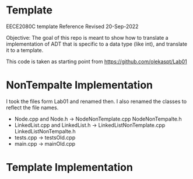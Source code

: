 # Template

EECE2080C template Reference
Revised 20-Sep-2022

Objective: The goal of this repo is meant to show how to translate a implementation of ADT that is specific to a data type (like int), and translate it to a template.

This code is taken as starting point from https://github.com/olekaspt/Lab01

# NonTempalte Implementation
I took the files form Lab01 and renamed then.  I also renamed the classes to reflect the file names.

* Node.cpp and Node.h -> NodeNonTemplate.cpp NodeNonTempalte.h
* LinkedList.cpp and LinkedList.h -> LinkedListNonTemplate.cpp LinkedListNonTempalte.h
* tests.cpp -> testsOld.cpp
* main.cpp -> mainOld.cpp


# Template Implementation



